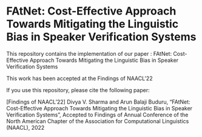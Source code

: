 # FAtNet: Cost-Effective Approach Towards Mitigating the Linguistic Bias in Speaker Verification Systems

This repository contains the implementation of our paper : FAtNet: Cost-Effective Approach Towards Mitigating the Linguistic Bias in Speaker Verification Systems

This work has been accepted at the Findings of NAACL'22


If you use this repository, please cite the following paper:

[Findings of NAACL’22] Divya V. Sharma and Arun Balaji Buduru, “FAtNet: Cost-Effective Approach Towards Mitigating the Linguistic Bias in Speaker Verification Systems”, Accepted to Findings of Annual Conference of the North American Chapter of the Association for Computational Linguistics (NAACL), 2022
